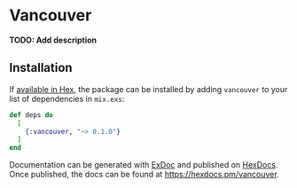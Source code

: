 # Vancouver

**TODO: Add description**

## Installation

If [available in Hex](https://hex.pm/docs/publish), the package can be installed
by adding `vancouver` to your list of dependencies in `mix.exs`:

```elixir
def deps do
  [
    {:vancouver, "~> 0.1.0"}
  ]
end
```

Documentation can be generated with [ExDoc](https://github.com/elixir-lang/ex_doc)
and published on [HexDocs](https://hexdocs.pm). Once published, the docs can
be found at <https://hexdocs.pm/vancouver>.

